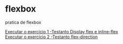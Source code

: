 # flexbox
 pratica de flexbox

 <a href="https://matheus-zordan.github.io/flexbox/exercicios/ex001/index.html">Executar o exercício 1 -Testanto Display flex e inline-flex</a><br>
 <a href="https://matheus-zordan.github.io/flexbox/exercicios/ex002/index.html">Executar o exercício 2 -Testanto flex-direction</a><br>

